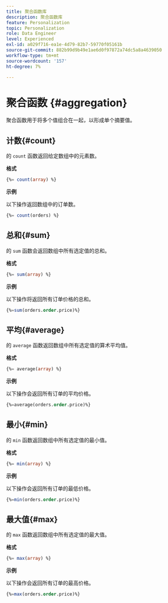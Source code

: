 ```yaml
---
title: 聚合函数库
description: 聚合函数库
feature: Personalization
topic: Personalization
role: Data Engineer
level: Experienced
exl-id: a029f716-ea1e-4d79-82b7-59770f05161b
source-git-commit: 882b99d9b49e1ae6d0f97872a74dc5a8a4639050
workflow-type: tm+mt
source-wordcount: '157'
ht-degree: 7%

---
```


# 聚合函数 {#aggregation}

聚合函数用于将多个值组合在一起，以形成单个摘要值。

## 计数{#count}

的 `count` 函数返回给定数组中的元素数。

**格式**

```sql
{%= count(array) %}
```

**示例**

以下操作返回数组中的订单数。

```sql
{%= count(orders) %}
```

## 总和{#sum}

的 `sum` 函数会返回数组中所有选定值的总和。

**格式**

```sql
{%= sum(array) %}
```

**示例**

以下操作将返回所有订单价格的总和。

```sql
{%=sum(orders.order.price)%}
```

## 平均{#average}

的 `average` 函数返回数组中所有选定值的算术平均值。

**格式**

```sql
{%= average(array) %}
```

**示例**

以下操作会返回所有订单的平均价格。

```sql
{%=average(orders.order.price)%}
```

## 最小{#min}

的 `min` 函数返回数组中所有选定值的最小值。

**格式**

```sql
{%= min(array) %}
```

**示例**

以下操作会返回所有订单的最低价格。

```sql
{%=min(orders.order.price)%}
```

## 最大值{#max}

的 `max` 函数返回数组中所有选定值的最大值。

**格式**

```sql
{%= max(array) %}
```

**示例**

以下操作会返回所有订单的最高价格。

```sql
{%=max(orders.order.price)%}
```
